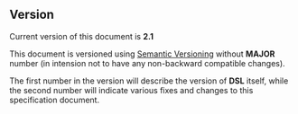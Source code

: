 ## Version
Current version of this document is **2.1**

This document is versioned using [Semantic Versioning](https://semver.org/) 
without **MAJOR** number (in intension not to have any non-backward compatible changes).

The first number in the version will describe the version of **DSL** itself, while
the second number will indicate various fixes and changes to this specification
document.

